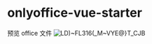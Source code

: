 # onlyoffice-vue-starter
预览 office 文件
![LD)~FL316(_M~VYE@}T_CJB](https://user-images.githubusercontent.com/45450994/184916548-b1c3fae9-5dea-4ea9-8166-7898f5a1cf05.jpg)
